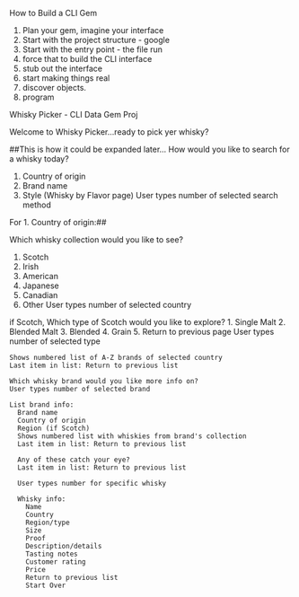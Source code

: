 How to Build a CLI Gem

1. Plan your gem, imagine your interface
2. Start with the project structure - google
3. Start with the entry point - the file run
4. force that to build the CLI interface
5. stub out the interface
6. start making things real
7. discover objects.
8. program


Whisky Picker - CLI Data Gem Proj

Welcome to Whisky Picker...ready to pick yer whisky?

##This is how it could be expanded later...
How would you like to search for a whisky today?
1. Country of origin
2. Brand name
3. Style (Whisky by Flavor page)
User types number of selected search method

For 1. Country of origin:##


  Which whisky collection would you like to see?
  1. Scotch
  2. Irish
  3. American
  4. Japanese
  5. Canadian
  6. Other
  User types number of selected country
  
   if Scotch,
    Which type of Scotch would you like to explore?
    1. Single Malt
    2. Blended Malt
    3. Blended
    4. Grain
    5. Return to previous page
    User types number of selected type

    Shows numbered list of A-Z brands of selected country
    Last item in list: Return to previous list

    Which whisky brand would you like more info on?
    User types number of selected brand

    List brand info:
      Brand name
      Country of origin
      Region (if Scotch)
      Shows numbered list with whiskies from brand's collection
      Last item in list: Return to previous list
      
      Any of these catch your eye?
      Last item in list: Return to previous list

      User types number for specific whisky

      Whisky info:
        Name
        Country
        Region/type
        Size
        Proof
        Description/details
        Tasting notes
        Customer rating
        Price
        Return to previous list
        Start Over
  
  
